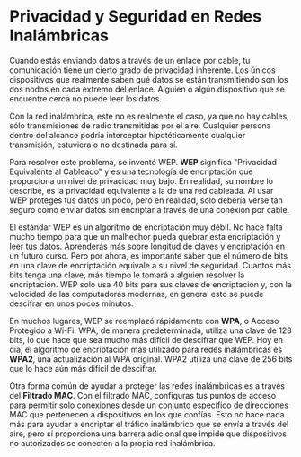 # Privacidad y Seguridad en Redes Inalámbricas

Cuando estás enviando datos a través de un enlace por cable, tu comunicación tiene un cierto grado de privacidad inherente. Los únicos dispositivos que realmente saben qué datos se están transmitiendo son los dos nodos en cada extremo del enlace. Alguien o algún dispositivo que se encuentre cerca no puede leer los datos.

Con la red inalámbrica, este no es realmente el caso, ya que no hay cables, sólo transmisiones de radio transmitidas por el aire. Cualquier persona dentro del alcance podría interceptar hipotéticamente cualquier transmisión, estuviera o no destinada para sí.

Para resolver este problema, se inventó WEP. **WEP** significa "Privacidad Equivalente al Cableado" y es una tecnología de encriptación que proporciona un nivel de privacidad muy bajo. En realidad, su nombre lo describe, es la privacidad equivalente a la de una red cableada. Al usar WEP proteges tus datos un poco, pero en realidad, solo debería verse tan seguro como enviar datos sin encriptar a través de una conexión por cable.

El estándar WEP es un algoritmo de encriptación muy débil. No hace falta mucho tiempo para que un malhechor pueda quebrar esta encriptación y leer tus datos. Aprenderás más sobre longitud de claves y encriptación en un futuro curso. Pero por ahora, es importante saber que el número de bits en una clave de encriptación equivale a su nivel de seguridad. Cuantos más bits tenga una clave, más tiempo le tomará a alguien resolver la encriptación. WEP solo usa 40 bits para sus claves de encriptación y, con la velocidad de las computadoras modernas, en general esto se puede descifrar en unos pocos minutos.

En muchos lugares, WEP se reemplazó rápidamente con **WPA**, o Acceso Protegido a Wi-Fi. WPA, de manera predeterminada, utiliza una clave de 128 bits, lo que hace que sea mucho más difícil de descifrar que WEP. Hoy en día, el algoritmo de encriptación más utilizado para redes inalámbricas es **WPA2**, una actualización al WPA original. WPA2 utiliza una clave de 256 bits que lo hace aún más difícil de descifrar.

Otra forma común de ayudar a proteger las redes inalámbricas es a través del **Filtrado MAC**. Con el filtrado MAC, configuras tus puntos de acceso para permitir solo conexiones desde un conjunto específico de direcciones MAC que pertenecen a dispositivos en los que confías. Esto no hace nada más para ayudar a encriptar el tráfico inalámbrico que se envía a través del aire, pero sí proporciona una barrera adicional que impide que dispositivos no autorizados se conecten a la propia red inalámbrica.